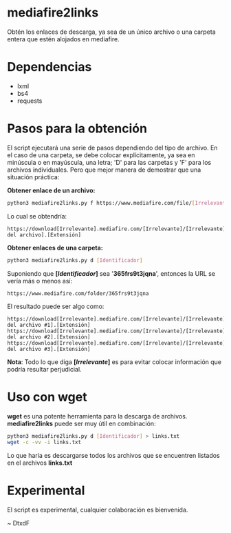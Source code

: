 # mediafire2links
Obtén los enlaces de descarga, ya sea de un único archivo o una carpeta entera que estén alojados en mediafire.

# Dependencias

* lxml
* bs4
* requests

# Pasos para la obtención

El script ejecutará una serie de pasos dependiendo del tipo de archivo. En el caso de una carpeta, se debe colocar explícitamente, ya sea en minúscula o en mayúscula, una letra; 'D' para las carpetas y 'F' para los archivos individuales. Pero que mejor manera de demostrar que una situación práctica:

**Obtener enlace de un archivo:**

```bash
python3 mediafire2links.py f https://www.mediafire.com/file/[Irrelevante]/[Nombre del archivo]/file
```

Lo cual se obtendría:

```
https://download[Irrelevante].mediafire.com/[Irrelevante]/[Irrelevante]/[Nombre del archivo].[Extensión]
```

**Obtener enlaces de una carpeta:**

```bash
python3 mediafire2links.py d [Identificador]
```

Suponiendo que **[*Identificador*]** sea '**365frs9t3jqna**', entonces la URL se vería más o menos así:

```
https://www.mediafire.com/folder/365frs9t3jqna
```

El resultado puede ser algo como:

```
https://download[Irrelevante].mediafire.com/[Irrelevante]/[Irrelevante]/[Nombre del archivo #1].[Extensión]
https://download[Irrelevante].mediafire.com/[Irrelevante]/[Irrelevante]/[Nombre del archivo #2].[Extensión]
https://download[Irrelevante].mediafire.com/[Irrelevante]/[Irrelevante]/[Nombre del archivo #3].[Extensión]
```

**Nota**: Todo lo que diga **[*Irrelevante*]** es para evitar colocar información que podría resultar perjudicial.

# Uso con wget

**wget** es una potente herramienta para la descarga de archivos. **mediafire2links** puede ser muy útil en combinación:

```bash
python3 mediafire2links.py d [Identificador] > links.txt
wget -c -vv -i links.txt
```

Lo que haría es descargarse todos los archivos que se encuentren listados en el archivos **links.txt**

# Experimental

El script es experimental, cualquier colaboración es bienvenida.

\~ DtxdF
